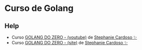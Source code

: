 # Curso de Golang

## Help

- Curso [GOLANG DO ZERO - (youtube)](https://www.youtube.com/watch?v=sfgrCb9Y_88&list=PLIIX-IKjIiwOpAr_kyvpxTVyvUoxXqGEQ&index=1) de [Stephanie Cardoso ✨](https://www.youtube.com/@dev_steph)
- Curso [GOLANG DO ZERO - (site)](https://devsteph.com/golang-do-zero/) de [Stephanie Cardoso ✨](https://www.youtube.com/@dev_steph)
